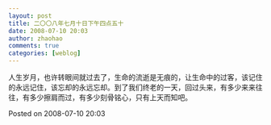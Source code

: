 ```yaml
---
layout: post
title: 二〇〇八年七月十日下午四点五十
date: 2008-07-10 20:03
author: zhaohao
comments: true
categories: [weblog]
---
```

人生岁月，也许转眼间就过去了，生命的流逝是无痕的，让生命中的过客，该记住的永远记住，该忘却的永远忘却。到了我们终老的一天，回过头来，有多少来来往往，有多少擦肩而过，有多少刻骨铭心，只有上天而知吧。

Posted on 2008-07-10 20:03
